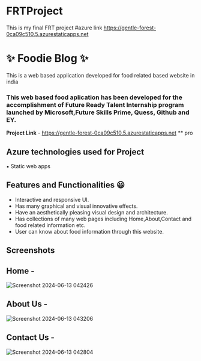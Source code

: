 # FRTProject
This is my final FRT project
#azure link https://gentle-forest-0ca09c510.5.azurestaticapps.net

# ✨ Foodie Blog ✨
This is a web based application developed for food related based website in india

### This web based food aplication has been developed for the accomplishment of Future Ready Talent Internship program launched by Microsoft,Future Skills Prime, Quess, Github and EY.

**Project Link** - https://gentle-forest-0ca09c510.5.azurestaticapps.net
** pro

## Azure technologies used for Project

▪️ Static web apps

## Features and Functionalities 😃

- Interactive and responsive UI.
- Has many graphical and visual innovative effects.
- Have an aesthetically pleasing visual design and architecture.
- Has collections of many web pages including Home,About,Contact and food related information etc.
- User can know about food information through this website.
  
## Screenshots

## Home - 

![Screenshot 2024-06-13 042426](https://github.com/Tubati-jayasree/FRTProject/assets/165585656/d9e02f39-c54b-4b59-84ec-04dc53fffdf6)



## About Us -


![Screenshot 2024-06-13 043206](https://github.com/Tubati-jayasree/FRTProject/assets/165585656/940ca235-3f76-448d-8ed1-eb69680f086f)


## Contact Us -

![Screenshot 2024-06-13 042804](https://github.com/Tubati-jayasree/FRTProject/assets/165585656/52a71a35-5004-4507-810c-e05263337304)



